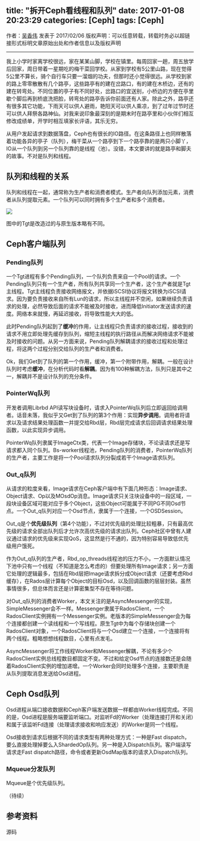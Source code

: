title: "拆开Ceph看线程和队列" 
date: 2017-01-08 20:23:29 
categories: [Ceph]
tags: [Ceph]
---

作者：[吴香伟](www.wuxiangwei.cn) 发表于 2017/02/06
版权声明：可以任意转载，转载时务必以超链接形式标明文章原始出处和作者信息以及版权声明

---------------------- 

我上小学时家离学校很远，家在某某山脚，学校在镇里。每周回家一趟，周五放学后回家，周日带着一星期吃的梅干菜回学校。从家到学校有5公里山路，现在觉得5公里不算长，骑个自行车只要一溜烟的功夫，但那时还小觉得很远。从学校到家的路上零零散散有几个路亭，这些路亭有的建在岔路口，有的建在木桥边，还有的建在转弯处。不同位置的亭子有不同好处，岔路口的宜送别，小桥边的方便在亭里歇个脚后再到桥底洗把脸，转弯处的路亭告诉你前面还有人家。除此之外，路亭还有很多其它功能，下雨天可以供人避雨，艳阳天可以供人乘凉，到了过年过节时还可以供人拜祭各路神仙。对我来说印象最深刻的是期末时在路亭里和小伙伴们相互修改成绩单，开学时相互填家长评语，其乐无穷。

从用户发起请求到数据落盘，Ceph也有很长的IO路径。在这条路径上也同样散落着功能各异的亭子（队列），梅干菜从一个路亭到下一个路亭靠的是两只小脚丫，IO从一个队列到另一个队列靠的是线程（池）。没错，本文要讲的就是路亭和脚夫的故事。不对是队列和线程。

<!--more-->

## 队列和线程的关系

队列和线程在一起，通常称为生产者和消费者模式。生产者向队列添加元素，消费者从队列提取元素。一个队列可以同时拥有多个生产者和多个消费者。

![](http://ohn764ue3.bkt.clouddn.com/CephNote/queue_thread/queue_threads.png-name)

图中的Tgt是改造过的与原生版本略有不同。

## Ceph客户端队列

### Pending队列

一个Tgt进程有多个Pending队列，一个队列负责来自一个Pool的请求。一个Pending队列只有一个生产者，所有队列共享同一个生产者，这个生产者就是Tgt主线程。Tgt主线程负责接收网络报文，并依据iSCSI协议将报文转换为iSCSI请求。因为要负责接收来自所有Lun的请求，所以主线程并不空闲，如果继续负责请求的处理，必然导致后面的请求不能被及时接收，进而降低Initiator发送请求的速度。网络本来就慢，再延迟接收，将导致性能大大的低。

此时Pending队列起到了**缓冲**的作用，让主线程只负责请求的接收过程，接收到的请求不用立即处理先缓存到队列，缩短主线程的执行路径从而解决网络请求不能被及时接收的问题。从另一方面来说，Pending队列解耦请求的接收过程和处理过程，将这两个过程分别交给队列的生产者和消费者。

Ok，我们Get到了队列的第一个作用，缓冲，第一个附带作用，解耦。一般在设计队列时考虑**缓冲**，在分析代码时看**解耦**。因为有100种解耦方法，队列只是其中之一，解耦并不是设计队列的充分条件。

### PointerWq队列

开发者调用Librbd API读写块设备时，请求入PointerWq队列后立即返回给调用者。话音未落，我似乎又Get到了队列的第3个作用：实现**异步调用**。调用者将请求以及请求结果处理函数一并提交给Rbd层，Rbd层完成请求后回调请求结果处理函数，以此实现异步调用。

PointerWq队列隶属于ImageCtx类，代表一个Image存储块，不论读请求还是写请求都入同个队列。Bs-worker线程池，Pending队列的消费者，PointerWq队列的生产者，主要工作是将一个Pool请求队列分裂成若干个Image请求队列。

### Out_q队列

从请求的粒度来看，Image请求在Ceph客户端中有下面几种形态：Image请求、Object请求、Op以及MOsdOp消息。Image请求只关注块设备中的一段区域，一段块设备区域可能对应于多个Object，这些Object可能属于不同PG不同Osd节点。一个Out_q队列对应一个Osd节点，隶属于一个连接，一个OSDSession。

Out_q是个**优先级队列**（第4个功能），不过对优先级的处理比较粗暴，只有最高优先级的请求全部出队列后才允许次高优先级的请求出队列。Ceph社区中曾有人建议通过请求的优先级来实现QoS，这显然是行不通的，因为特别容易导致低优先级用户饿死。

作为Out_q队列的生产者，Rbd_op_threads线程池的压力不小，一方面默认情况下池中只有一个线程（不知道是怎么考虑的）但要处理所有Image请求；另一方面它处理的逻辑最多，包括在Rbd层把Image请求拆分成Object请求（还要考虑Rbd缓存），在Rados层计算每个Object的目标Osd，以及回调函数的层层封装。虽然事情很多，但总体而言还是计算密集型不存在等待问题。

对Out_q队列的消费者Worker，本文关注的是AsyncMessenger的实现，SimpleMessenger会不一样。Messenger隶属于RadosClient，一个RadosClient实例拥有一个Messenger实例。老版本的SimpleMessenger会为每个连接都创建一个读线程和一个写线程。原生Tgt中为每个存储块创建一个RadosClient对象，一个RadosClient将与一个Osd建立一个连接，一个连接将有两个线程。粗略想想线程数目，心里有点发毛。

AsyncMessenger将工作线程Worker和Messenger解耦，不论有多少个RadosClient实例总线程数目都固定不变。不过和给定Osd节点的连接数还是会随着RadosClient实例的增加递增。一个Worker会同时处理多个连接，主要职责是从队列提取消息发送给Osd进程。

## Ceph Osd队列

Osd进程从端口接收数据和Ceph客户端发送数据一样都由Worker线程完成。不同的是，Osd进程是服务端要监听端口。对监听Fd的Worker（处理连接打开和关闭）和属于该监听Fd连接（处理请求接收和响应发送）的Worker是同一个线程。

Osd接收到请求后根据不同的请求类型有两种处理方式：一种是Fast dispatch，要么直接处理掉要么入ShardedOp队列。另一种是入Dispatch队列。客户端读写请求走Fast dispatch路径，命令或者更新OsdMap版本的请求入Dispatch队列。

### Mqueue分发队列

Mqueue是个优先级队列。


（待续）

## 参考资料

源码
